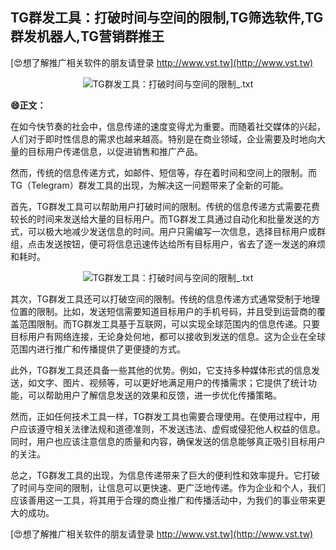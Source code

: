 ## **TG群发工具：打破时间与空间的限制,TG筛选软件,TG群发机器人,TG营销群推王**

[😍想了解推广相关软件的朋友请登录 http://www.vst.tw](http://www.vst.tw)

 <center><img src="https://vst.tw/MP4/tuiguang/png/5.png" alt="TG群发工具：打破时间与空间的限制_.txt"></center>

**😄正文：**

在如今快节奏的社会中，信息传递的速度变得尤为重要。而随着社交媒体的兴起，人们对于即时性信息的需求也越来越高。特别是在商业领域，企业需要及时地向大量的目标用户传递信息，以促进销售和推广产品。

然而，传统的信息传递方式，如邮件、短信等，存在着时间和空间上的限制。而TG（Telegram）群发工具的出现，为解决这一问题带来了全新的可能。

首先，TG群发工具可以帮助用户打破时间的限制。传统的信息传递方式需要花费较长的时间来发送给大量的目标用户。而TG群发工具通过自动化和批量发送的方式，可以极大地减少发送信息的时间。用户只需编写一次信息，选择目标用户或群组，点击发送按钮，便可将信息迅速传达给所有目标用户，省去了逐一发送的麻烦和耗时。

 <center><img src="https://vst.tw/MP4/tuiguang/png/6.png" alt="TG群发工具：打破时间与空间的限制_.txt"></center>

其次，TG群发工具还可以打破空间的限制。传统的信息传递方式通常受制于地理位置的限制。比如，发送短信需要知道目标用户的手机号码，并且受到运营商的覆盖范围限制。而TG群发工具基于互联网，可以实现全球范围内的信息传递。只要目标用户有网络连接，无论身处何地，都可以接收到发送的信息。这为企业在全球范围内进行推广和传播提供了更便捷的方式。

此外，TG群发工具还具备一些其他的优势。例如，它支持多种媒体形式的信息发送，如文字、图片、视频等，可以更好地满足用户的传播需求；它提供了统计功能，可以帮助用户了解信息发送的效果和反馈，进一步优化传播策略。

然而，正如任何技术工具一样，TG群发工具也需要合理使用。在使用过程中，用户应该遵守相关法律法规和道德准则，不发送违法、虚假或侵犯他人权益的信息。同时，用户也应该注意信息的质量和内容，确保发送的信息能够真正吸引目标用户的关注。

总之，TG群发工具的出现，为信息传递带来了巨大的便利性和效率提升。它打破了时间与空间的限制，让信息可以更快速、更广泛地传递。作为企业和个人，我们应该善用这一工具，将其用于合理的商业推广和传播活动中，为我们的事业带来更大的成功。

[😍想了解推广相关软件的朋友请登录 http://www.vst.tw](http://www.vst.tw)



